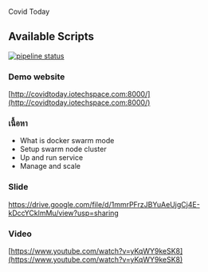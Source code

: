 Covid Today

## Available Scripts

[![pipeline status](https://git.iotech.co.th/iotech/covidetoday/badges/v1.8/pipeline.svg)](https://git.iotech.co.th/iotech/covidetoday/commits/v1.8)

### Demo website
[http://covidtoday.iotechspace.com:8000/](http://covidtoday.iotechspace.com:8000/)

### เนื้อหา
- What is docker swarm mode
- Setup swarm node cluster
- Up and run service
- Manage and scale

### Slide
https://drive.google.com/file/d/1mmrPFrzJBYuAeUjgCj4E-kDccYCklmMu/view?usp=sharing

### Video
[https://www.youtube.com/watch?v=yKqWY9keSK8](https://www.youtube.com/watch?v=yKqWY9keSK8)
